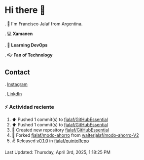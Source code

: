 # Hi there 👋

. :raising_hand: I'm Francisco Jalaf from Argentina.

. :computer: **Xamanen**

. :pencil: **Learning DevOps**

. :eyeglasses: **Fan of Technology**

## Contact

. [Instagram](https://www.instagram.com/francisco.jalaf/)

. [LinkdIn](www.linkedin.com/in/fjalaf)

### :zap: Actividad reciente
<!--RECENT_ACTIVITY:start-->
1. ⬆️ Pushed 1 commit(s) to [fjalaf/GitHubEssential](https://github.com/fjalaf/GitHubEssential)<br>
2. ⬆️ Pushed 1 commit(s) to [fjalaf/GitHubEssential](https://github.com/fjalaf/GitHubEssential)<br>
3. 📔 Created new repository [fjalaf/GitHubEssential](https://github.com/fjalaf/GitHubEssential)<br>
4. 🔱 Forked [fjalaf/modo-ahorro](https://github.com/fjalaf/modo-ahorro) from [walterjalaf/modo-ahorro-V2](https://github.com/walterjalaf/modo-ahorro-V2)<br>
5. ✌️ Released [v0.1.0](https://github.com/fjalaf/quintoRepo/releases/tag/v0.1.0) in [fjalaf/quintoRepo](https://github.com/fjalaf/quintoRepo)<br>
<!--RECENT_ACTIVITY:end-->
<!--RECENT_ACTIVITY:last_update-->
Last Updated: Thursday, April 3rd, 2025, 1:18:25 PM
<!--RECENT_ACTIVITY:last_update_end-->
